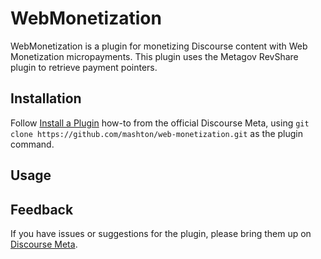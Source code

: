 # WebMonetization

WebMonetization is a plugin for monetizing Discourse content with Web Monetization micropayments. This plugin uses the Metagov RevShare plugin to retrieve payment pointers.

## Installation

Follow [Install a Plugin](https://meta.discourse.org/t/install-a-plugin/19157)
how-to from the official Discourse Meta, using `git clone https://github.com/mashton/web-monetization.git`
as the plugin command.

## Usage

## Feedback

If you have issues or suggestions for the plugin, please bring them up on
[Discourse Meta](https://meta.discourse.org).
